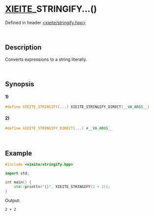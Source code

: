 # [XIEITE](../../macros.md)\_STRINGIFY...\(\)
Defined in header [<xieite/stringify.hpp>](../../../include/xieite/stringify.hpp)

&nbsp;

## Description
Converts expressions to a string literally.

&nbsp;

## Synopsis
#### 1)
```cpp
#define XIEITE_STRINGIFY(...) XIEITE_STRINGIFY_DIRECT(__VA_ARGS__)
```
#### 2)
```cpp
#define XIEITE_STRINGIFY_DIRECT(...) #__VA_ARGS__
```

&nbsp;

## Example
```cpp
#include <xieite/stringify.hpp>

import std;

int main() {
    std::println("{}", XIEITE_STRINGIFY(2 + 2));
}
```
Output:
```
2 + 2
```

